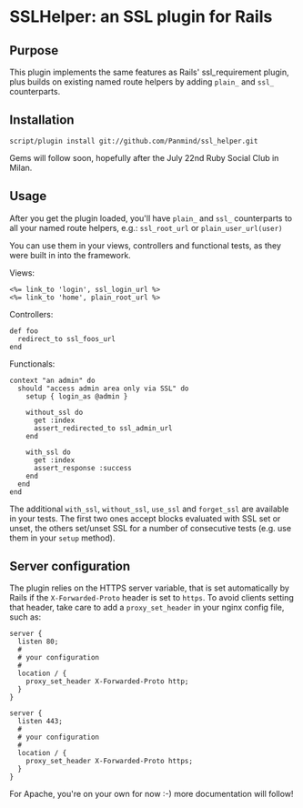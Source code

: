 SSLHelper: an SSL plugin for Rails
==================================

Purpose
-------

This plugin implements the same features as Rails' ssl_requirement plugin,
plus builds on existing named route helpers by adding `plain_` and `ssl_`
counterparts.

Installation
------------

    script/plugin install git://github.com/Panmind/ssl_helper.git

Gems will follow soon, hopefully after the July 22nd Ruby Social Club in Milan.

Usage
-----

After you get the plugin loaded, you'll have `plain_` and `ssl_` counterparts
to all your named route helpers, e.g.: `ssl_root_url` or `plain_user_url(user)`

You can use them in your views, controllers and functional tests, as they were
built in into the framework.

Views:

    <%= link_to 'login', ssl_login_url %>
    <%= link_to 'home', plain_root_url %>

Controllers:

    def foo
      redirect_to ssl_foos_url
    end

Functionals:

    context "an admin" do
      should "access admin area only via SSL" do
        setup { login_as @admin }

        without_ssl do
          get :index
          assert_redirected_to ssl_admin_url
        end

        with_ssl do
          get :index
          assert_response :success
        end
      end
    end

The additional `with_ssl`, `without_ssl`, `use_ssl` and `forget_ssl` are
available in your tests. The first two ones accept blocks evaluated with
SSL set or unset, the others set/unset SSL for a number of consecutive
tests (e.g. use them in your `setup` method).


Server configuration
--------------------

The plugin relies on the HTTPS server variable, that is set automatically by
Rails if the `X-Forwarded-Proto` header is set to `https`. To avoid clients
setting that header, take care to add a `proxy_set_header` in your nginx
config file, such as:

    server {
      listen 80;
      #
      # your configuration
      #
      location / {
        proxy_set_header X-Forwarded-Proto http;
      }
    }

    server {
      listen 443;
      #
      # your configuration
      #
      location / {
        proxy_set_header X-Forwarded-Proto https;
      }
    }

For Apache, you're on your own for now :-) more documentation will follow!
